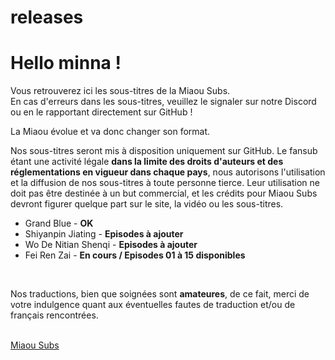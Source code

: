 # releases
<h1>Hello minna !</h1>
<p>Vous retrouverez ici les sous-titres de la Miaou Subs.<br>En cas d'erreurs dans les sous-titres, veuillez le signaler sur notre Discord ou en le rapportant directement sur GitHub !</p>
<p>La Miaou évolue et va donc changer son format.</p>
<p>Nos sous-titres seront mis à disposition uniquement sur GitHub. Le fansub étant une activité légale <b>dans la limite des droits d'auteurs et des réglementations en vigueur dans chaque pays</b>, nous autorisons l'utilisation et la diffusion de nos sous-titres à toute personne tierce. Leur utilisation ne doit pas être destinée à un but commercial, et les crédits pour Miaou Subs devront figurer quelque part sur le site, la vidéo ou les sous-titres.</p>
<ul>
  <li>Grand Blue - <b>OK</b></li>
  <li>Shiyanpin Jiating - <b>Episodes à ajouter</b></li>
  <li>Wo De Nitian Shenqi - <b>Episodes à ajouter</b></li>
  <li>Fei Ren Zai - <b>En cours / Episodes 01 à 15 disponibles</b></li>
</ul>
<br/>
<p>Nos traductions, bien que soignées sont <b>amateures</b>, de ce fait, merci de votre indulgence quant aux éventuelles fautes de traduction et/ou de français rencontrées.</p>
<br/>
<a href="https://miaou-subs.com">Miaou Subs</a>
